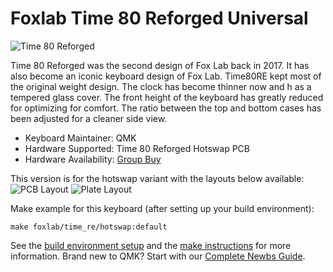 # Foxlab Time 80 Reforged Universal

![Time 80 Reforged](https://i.imgur.com/BXOM9sQ.jpg)

Time 80 Reforged was the second design of Fox Lab back in 2017. It has also become an iconic keyboard design of Fox Lab. Time80RE kept most of the original weight design. The clock has become thinner now and h    as a tempered glass cover. The front height of the keyboard has greatly reduced for optimizing for comfort. The ratio between the top and bottom cases has been adjusted for a cleaner side view.

* Keyboard Maintainer: QMK
* Hardware Supported: Time 80 Reforged Hotswap PCB
* Hardware Availability: [Group Buy](https://geekhack.org/index.php?topic=108410.msg2952330)

This version is for the hotswap variant with the layouts below available:
![PCB Layout](https://imgur.com/D8cQCwb.png)
![Plate Layout](https://imgur.com/aR1UnhK.png)

Make example for this keyboard (after setting up your build environment):

    make foxlab/time_re/hotswap:default

See the [build environment setup](https://docs.qmk.fm/#/getting_started_build_tools) and the [make instructions](https://docs.qmk.fm/#/getting_started_make_guide) for more information. Brand new to QMK? Start with our [Complete Newbs Guide](https://docs.qmk.fm/#/newbs).

